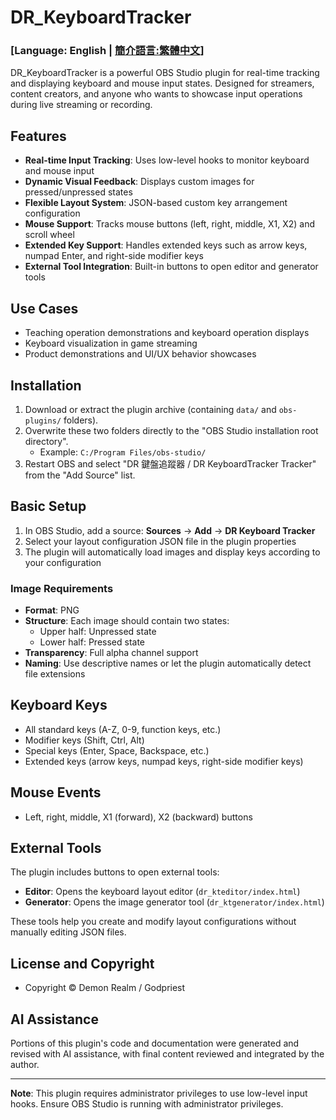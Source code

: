 # DR_KeyboardTracker

### [**Language: English | [簡介語言:繁體中文](README.md)**]

DR_KeyboardTracker is a powerful OBS Studio plugin for real-time tracking and displaying keyboard and mouse input states. Designed for streamers, content creators, and anyone who wants to showcase input operations during live streaming or recording.

## Features

- **Real-time Input Tracking**: Uses low-level hooks to monitor keyboard and mouse input
- **Dynamic Visual Feedback**: Displays custom images for pressed/unpressed states
- **Flexible Layout System**: JSON-based custom key arrangement configuration
- **Mouse Support**: Tracks mouse buttons (left, right, middle, X1, X2) and scroll wheel
- **Extended Key Support**: Handles extended keys such as arrow keys, numpad Enter, and right-side modifier keys
- **External Tool Integration**: Built-in buttons to open editor and generator tools

## Use Cases
- Teaching operation demonstrations and keyboard operation displays
- Keyboard visualization in game streaming
- Product demonstrations and UI/UX behavior showcases

## Installation
1. Download or extract the plugin archive (containing `data/` and `obs-plugins/` folders).
2. Overwrite these two folders directly to the "OBS Studio installation root directory".
   - Example: `C:/Program Files/obs-studio/`
3. Restart OBS and select "DR 鍵盤追蹤器 / DR KeyboardTracker Tracker" from the "Add Source" list.

## Basic Setup
1. In OBS Studio, add a source: **Sources** → **Add** → **DR Keyboard Tracker**
2. Select your layout configuration JSON file in the plugin properties
3. The plugin will automatically load images and display keys according to your configuration

### Image Requirements

- **Format**: PNG
- **Structure**: Each image should contain two states:
  - Upper half: Unpressed state
  - Lower half: Pressed state
- **Transparency**: Full alpha channel support
- **Naming**: Use descriptive names or let the plugin automatically detect file extensions

## Keyboard Keys
- All standard keys (A-Z, 0-9, function keys, etc.)
- Modifier keys (Shift, Ctrl, Alt)
- Special keys (Enter, Space, Backspace, etc.)
- Extended keys (arrow keys, numpad keys, right-side modifier keys)

## Mouse Events
- Left, right, middle, X1 (forward), X2 (backward) buttons

## External Tools

The plugin includes buttons to open external tools:

- **Editor**: Opens the keyboard layout editor (`dr_kteditor/index.html`)
- **Generator**: Opens the image generator tool (`dr_ktgenerator/index.html`)

These tools help you create and modify layout configurations without manually editing JSON files.

## License and Copyright
- Copyright © Demon Realm / Godpriest

## AI Assistance
Portions of this plugin's code and documentation were generated and revised with AI assistance, with final content reviewed and integrated by the author.

---

**Note**: This plugin requires administrator privileges to use low-level input hooks. Ensure OBS Studio is running with administrator privileges.
